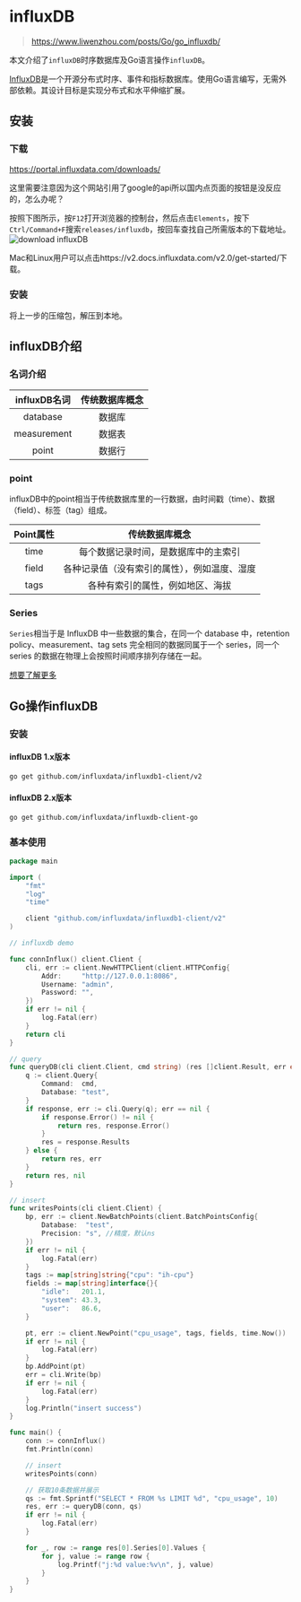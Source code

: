 # influxDB

> https://www.liwenzhou.com/posts/Go/go_influxdb/

本文介绍了`influxDB`时序数据库及Go语言操作`influxDB`。

[InfluxDB](https://www.influxdata.com/)是一个开源分布式时序、事件和指标数据库。使用Go语言编写，无需外部依赖。其设计目标是实现分布式和水平伸缩扩展。

## 安装

### 下载

https://portal.influxdata.com/downloads/

这里需要注意因为这个网站引用了google的api所以国内点页面的按钮是没反应的，怎么办呢？

按照下图所示，按`F12`打开浏览器的控制台，然后点击`Elements`，按下`Ctrl/Command+F`搜索`releases/influxdb`，按回车查找自己所需版本的下载地址。![download influxDB](https://www.liwenzhou.com/images/Go/influxDB/influxdb_01.png)

Mac和Linux用户可以点击https://v2.docs.influxdata.com/v2.0/get-started/下载。

### 安装

将上一步的压缩包，解压到本地。

## influxDB介绍

### 名词介绍

| influxDB名词 | 传统数据库概念 |
| :----------: | :------------: |
|   database   |     数据库     |
| measurement  |     数据表     |
|    point     |     数据行     |

### point

influxDB中的point相当于传统数据库里的一行数据，由时间戳（time）、数据（field）、标签（tag）组成。

| Point属性 |                传统数据库概念                |
| :-------: | :------------------------------------------: |
|   time    |     每个数据记录时间，是数据库中的主索引     |
|   field   | 各种记录值（没有索引的属性），例如温度、湿度 |
|   tags    |       各种有索引的属性，例如地区、海拔       |

### Series

`Series`相当于是 InfluxDB 中一些数据的集合，在同一个 database 中，retention policy、measurement、tag sets 完全相同的数据同属于一个 series，同一个 series 的数据在物理上会按照时间顺序排列存储在一起。

[想要了解更多](http://blog.fatedier.com/2016/08/05/detailed-in-influxdb-tsm-storage-engine-one/)

## Go操作influxDB

### 安装

#### influxDB 1.x版本

```bash
go get github.com/influxdata/influxdb1-client/v2
```

#### influxDB 2.x版本

```bash
go get github.com/influxdata/influxdb-client-go
```

### 基本使用

```go
package main

import (
	"fmt"
	"log"
	"time"

	client "github.com/influxdata/influxdb1-client/v2"
)

// influxdb demo

func connInflux() client.Client {
	cli, err := client.NewHTTPClient(client.HTTPConfig{
		Addr:     "http://127.0.0.1:8086",
		Username: "admin",
		Password: "",
	})
	if err != nil {
		log.Fatal(err)
	}
	return cli
}

// query
func queryDB(cli client.Client, cmd string) (res []client.Result, err error) {
	q := client.Query{
		Command:  cmd,
		Database: "test",
	}
	if response, err := cli.Query(q); err == nil {
		if response.Error() != nil {
			return res, response.Error()
		}
		res = response.Results
	} else {
		return res, err
	}
	return res, nil
}

// insert
func writesPoints(cli client.Client) {
	bp, err := client.NewBatchPoints(client.BatchPointsConfig{
		Database:  "test",
		Precision: "s", //精度，默认ns
	})
	if err != nil {
		log.Fatal(err)
	}
	tags := map[string]string{"cpu": "ih-cpu"}
	fields := map[string]interface{}{
		"idle":   201.1,
		"system": 43.3,
		"user":   86.6,
	}

	pt, err := client.NewPoint("cpu_usage", tags, fields, time.Now())
	if err != nil {
		log.Fatal(err)
	}
	bp.AddPoint(pt)
	err = cli.Write(bp)
	if err != nil {
		log.Fatal(err)
	}
	log.Println("insert success")
}

func main() {
	conn := connInflux()
	fmt.Println(conn)

	// insert
	writesPoints(conn)

	// 获取10条数据并展示
	qs := fmt.Sprintf("SELECT * FROM %s LIMIT %d", "cpu_usage", 10)
	res, err := queryDB(conn, qs)
	if err != nil {
		log.Fatal(err)
	}

	for _, row := range res[0].Series[0].Values {
		for j, value := range row {
			log.Printf("j:%d value:%v\n", j, value)
		}
	}
}
```